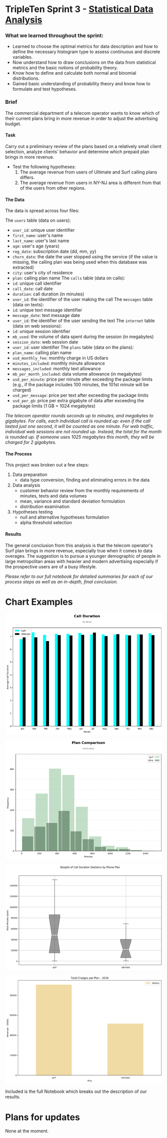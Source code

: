 # TripleTen Sprint 3 - [Statistical Data Analysis](Statistical%20Data%20Analysis.ipynb)

### What we learned throughout the sprint:

- Learned to choose the optimal metrics for data description and how to define the necessary histogram type to assess continuous and discrete variables.
- Now understand how to draw conclusions on the data from statistical metrics and the basic notions of probability theory.
- Know how to define and calculate both normal and binomial distributions.
- Gained basic understanding of probability theory and know how to formulate and test hypotheses.

### Brief

The commercial department of a telecom operator wants to know which of their current plans bring in more revenue in order to adjust the advertising budget.

#### Task

Carry out a preliminary review of the plans based on a relatively small client selection, analyze clients' behavior and determine which prepaid plan brings in more revenue.  

- Test the following hypotheses:
  1) The average revenue from users of Ultimate and Surf calling plans differs.
  2) The average revenue from users in NY-NJ area is different from that of the users from other regions.

#### The Data

The data is spread across four files:

The `users` table (data on users):
- `user_id`: unique user identifier
- `first_name`: user's name
- `last_name`: user's last name
- `age`: user's age (years)
- `reg_date`: subscription date (dd, mm, yy)
- `churn_date`: the date the user stopped using the service (if the value is missing, the calling plan was being used when this database was extracted)
- `city`: user's city of residence
- `plan`: calling plan name
The `calls` table (data on calls):
- `id`: unique call identifier
- `call_date`: call date
- `duration`: call duration (in minutes)
- `user_id`: the identifier of the user making the call
The `messages` table (data on texts):
- `id`: unique text message identifier
- `message_date`: text message date
- `user_id`: the identifier of the user sending the text
The `internet` table (data on web sessions):
- `id`: unique session identifier
- `mb_used`: the volume of data spent during the session (in megabytes)
- `session_date`: web session date
- `user_id`: user identifier
The `plans` table (data on the plans):
- `plan_name`: calling plan name
- `usd_monthly_fee`: monthly charge in US dollars
- `minutes_included`: monthly minute allowance
- `messages_included`: monthly text allowance
- `mb_per_month_included`: data volume allowance (in megabytes)
- `usd_per_minute`: price per minute after exceeding the package limits (e.g., if the package includes 100 minutes, the 101st minute will be charged)
- `usd_per_message`: price per text after exceeding the package limits
- `usd_per_gb`: price per extra gigabyte of data after exceeding the package limits (1 GB = 1024 megabytes)

*The telecom operator rounds seconds up to minutes, and megabytes to gigabytes. For calls, each individual call is rounded up: even if the call lasted just one second, it will be counted as one minute. For web traffic, individual web sessions are not rounded up. Instead, the total for the month is rounded up. If someone uses 1025 megabytes this month, they will be charged for 2 gigabytes.*

#### The Process

This project was broken out a few steps:

1) Data preparation
    - data type conversion, finding and eliminating errors in the data
2) Data analysis
    - customer behavior review from the monthly requirements of minutes, texts and data volumes
    - mean, variance and standard deviation formulation
    - distribution examination 
3) Hypotheses testing
    - null and alternative hypotheses formulation
    - alpha threshold selection

#### Results

The general conclusion from this analysis is that the telecom operator's Surf plan brings in more revenue, especially true when it comes to data overages. The suggestion is to pursue a younger demographic of people in large metropolitan areas with heavier and modern advertising especially if the prospective users are of a busy lifestyle.

*Please refer to our full notebook for detailed summaries for each of our process steps as well as an in-depth, final conclusion.*

# Chart Examples

![Alt text](images/output.png)

![Alt text](images/output1.png)

![Alt text](images/output2.png)

![Alt text](images/output3.png)

Included is the full Notebook which breaks out the description of our results.

# Plans for updates

None at the moment.
    
